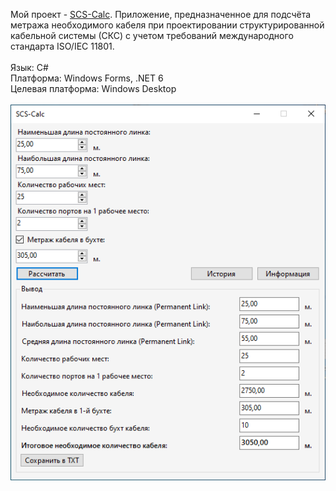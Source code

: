 Мой проект - [SCS-Calc](https://github.com/Rhoxolan/SKS-Calc). Приложение, предназначенное для подсчёта метража необходимого кабеля при проектировании структурированной кабельной системы (СКС) с учетом требований международного стандарта ISO/IEC 11801.<br><br>
Язык: C#<br>
Платформа: Windows Forms, .NET 6<br>
Целевая платформа: Windows Desktop<br><br>
<img src = "SCS-Calc Screenshot 1.png"/>
